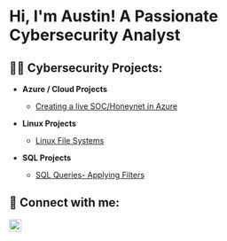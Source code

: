 <h1>Hi, I'm Austin! A Passionate Cybersecurity Analyst</h1>

<h2>👨‍💻 Cybersecurity Projects:</h2>

- <b>Azure / Cloud Projects</b>
  - [Creating a live SOC/Honeynet in Azure](https://github.com/austiniam/Cloud-SOC)

- <b>Linux Projects</b>
  - [Linux File Systems](https://github.com/austiniam/Linux-File-Permissions/blob/main/README.md)

- <b>SQL Projects</b>
  - [SQL Queries- Applying Filters](https://github.com/austiniam/SQL-Queries--Filters)

<h2> 🤳 Connect with me:</h2>

[<img align="left" alt="JoshMadakor | LinkedIn" width="22px" src="https://cdn.jsdelivr.net/npm/simple-icons@v3/icons/linkedin.svg" />][linkedin]

[linkedin]: https://linkedin.com/in/austiniam
